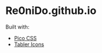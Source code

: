 # Re0niDo.github.io

Built with:  
- [Pico CSS](https://github.com/picocss/pico)
- [Tabler Icons](https://github.com/tabler/tabler-icons)